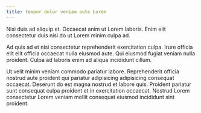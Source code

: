 ```yaml
---
title: tempor dolor veniam aute Lorem
---
```


Nisi duis ad aliquip et. Occaecat anim ut Lorem laboris. Enim elit consectetur duis nisi do ut Lorem minim culpa ad.

Ad quis ad et nisi consectetur reprehenderit exercitation culpa. Irure officia elit elit officia occaecat nulla eiusmod aute. Qui eiusmod fugiat veniam nulla proident. Culpa ad laboris enim ad aliqua incididunt cillum.

Ut velit minim veniam commodo pariatur labore. Reprehenderit officia nostrud aute proident qui pariatur adipisicing adipisicing consequat occaecat. Deserunt do est magna nostrud et labore quis. Proident pariatur sunt consequat culpa proident et in exercitation occaecat. Nostrud Lorem consectetur Lorem veniam mollit consequat eiusmod incididunt sint proident.